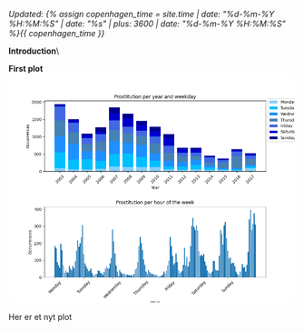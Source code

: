 *Updated: {% assign copenhagen_time = site.time | date: "%d-%m-%Y %H:%M:%S" | date: "%s" | plus: 3600 | date: "%d-%m-%Y %H:%M:%S" %}{{ copenhagen_time }}*


__Introduction__\

__First plot__\
![One time-series / bar chart](/A2/plot1.png)

Her er et nyt plot